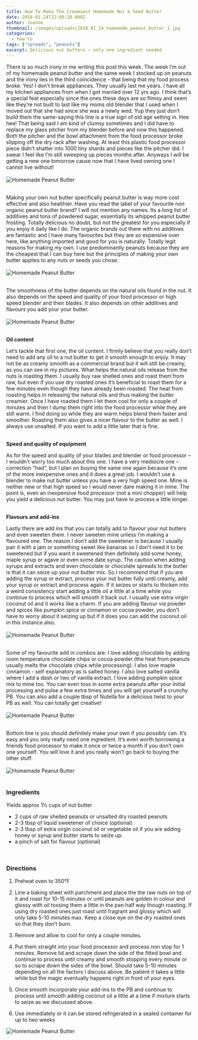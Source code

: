 ```yaml
---
title: How To Make The Creamiest Homemade Nut & Seed Butter
date: 2018-01-24T12:00:20.000Z
author: Joanne
thumbnail: /images/uploads/2018_01_24_homemade_peanut_butter_1.jpg
categories:
  - how-to
tags: ["spreads", "peanuts"]
excerpt: Delicious nut butters – only one ingredient needed
---
```


There is so much irony in me writing this post this week. The week I’m out of my homemade peanut butter and the same week I stocked up on peanuts and the irony lies in the third coincidence - that being that my food process broke. Yes! I don’t break appliances. They usually last me years.  I have all my kitchen appliances from when I got married over 12 yrs ago. I think that’s a special feat especially since the ones these days are so flimsy and seem like they’re not built to last like my moms old blender that I used when I moved out that she had since she was a newly wed. Yup they just don’t build them the same-saying this line is a true sign of old age setting in. Hee hee! That being said I am kind of clumsy sometimes and I did have to replace my glass pitcher from my blender before and now this happened. Both the pitcher and the bowl attachment from the food processor broke slipping off the dry rack after washing. At least this plastic food processor piece didn’t shatter into 1000 tiny shards and pieces like the pitcher did. I swear I  feel like I’m still sweeping up pieces months after. Anyways I will be getting a new one tomorrow cause now that I have lived owning one I cannot live without!
<br>
<br>
![Homemade Peanut Butter](/images/uploads/2018_01_24_homemade_peanut_butter_2.jpg)
<br>
<br>

Making your own nut butter specifically peanut butter is way more cost effective and also healthier. Have you read the label of your favourite non organic peanut butter brand? I will not mention any names. Its a long list of additives and tons of powdered sugar, essentially its whipped peanut butter frosting.  Totally delicious no doubt,  but not the greatest for you especially if you enjoy it daily like I do. The organic brands out there with no additives are fantastic and I have many favourites but they are so expensive over here, like anything imported and good for you is naturally. Totally legit reasons for making my own. I use predominantly peanuts because they are the cheapest that I can buy here but the principles of making your own butter applies to any nuts or seeds you chose.
<br>
<br>
![Homemade Peanut Butter](/images/uploads/2018_01_24_homemade_peanut_butter_3.jpg)
<br>
<br>

The smoothness of the butter depends on the natural oils found in the nut. It also depends on the speed and quality of your food processor or high speed blender and their blades. It also depends on other additives and flavours you add your your butter.
<br>
<br>
![Homemade Peanut Butter](/images/uploads/2018_01_24_homemade_peanut_butter_4.jpg)
<br>
<br>

**Oil content**

Let’s tackle that first one, the oil content. I firmly believe that you really don’t need to add any oil to a nut butter to get it smooth enough to enjoy.  It may not be as creamy smooth as a commercial brand but it will still be creamy, as you can see in my pictures.  What helps the natural oils release from the nuts is roasting them.  I usually buy raw shelled ones and roast them from raw, but even if you use dry roasted ones it’s beneficial to roast them for a few minutes even though they have already  been roasted. The heat from roasting helps in releasing the natural oils and thus making the butter creamier.  Once I have roasted them I let them cool for only a couple of minutes and then I dump them right into the food processor while they are still warm. I find doing so while they are warm helps blend them faster and smoother. Roasting them also gives a nicer flavour to the butter as well. I always use unsalted. If you want to add a little later that is fine.
<br>
<br>

**Speed and quality of equipment**

As for the speed and quality of your blades and blender or food processor – I wouldn’t worry too much about this one. I have a very mediocre one – correction "had", but I plan on buying the same one again because it’s one of the more inexpensive ones and it does a great job. I wouldn’t use a blender to make nut butter unless you have a very high speed one. Mine is neither new or that high speed so I would never dare making it in mine.  The point is, even an inexpensive food processor (not a mini chopper) will help you yield a delicious nut butter. You may just have to process a little longer.
<br>
<br>

**Flavours and add-ins**

Lastly there are add ins that you can totally add to flavour your nut butters and even sweeten them. I never sweeten mine unless I’m making a flavoured one.  The reason I don’t add the sweetener is because I usually pair it with a jam or something sweet like bananas so I don’t need it to be sweetened but if you want it sweetened then definitely add some honey, maple syrup or agave or even some date syrup.  The caution when adding syrups and extracts and even chocolate or chocolate spreads to the butter is that it can seize up your nut butter mix. So I recommend that if you are adding the syrup or extract, process your nut butter fully until creamy, add your syrup or extract and process again. If it seizes or starts to thicken into a weird consistency start adding a little oil a little at a time while you continue to process which will smooth it back out.  I usually use extra virgin coconut oil and it works like a charm. If you are adding flavour via powder and spices like pumpkin spice or cinnamon or cocoa powder, you don’t have to worry about it seizing up but if it does you can add the coconut oil in this instance also.
<br>
<br>
![Homemade Peanut Butter](/images/uploads/2018_01_24_homemade_peanut_butter_5.jpg)
<br>
<br>

Some of my favourite add in combos are: I love adding chocolate by adding room temperature chocolate chips or cocoa powder (the heat from peanuts usually melts the chocolate chips while processing).
I also love maple cinnamon - self explanatory as is salted honey. I also love salted vanilla where I add a dash or two of vanilla extract.  I love adding pumpkin spice mix to mine too. You can even toss in some extra peanuts after your initial processing and pulse a few extra times and you will get yourself a crunchy PB. You can also add a couple tbsp of Nutella for a delicious twist to your PB as well. You can totally get creative!
<br>
<br>
![Homemade Peanut Butter](/images/uploads/2018_01_24_homemade_peanut_butter_6.jpg)
<br>
<br>

Bottom line is you should definitely make your own if you possibly can. It’s easy and you only really need one ingredient.  It’s even worth borrowing a friends food processor to make it once or twice a month if you don’t own one yourself. You will love it and you really won’t go back to buying the other stuff.
<br>
<br>
![Homemade Peanut Butter](/images/uploads/2018_01_24_homemade_peanut_butter_7.jpg)
<br>
<br>

### Ingredients
Yields approx 1&frac12; cups of nut butter

* 2 cups of raw shelled peanuts or unsalted dry roasted peanuts
* 2-3 tbsp of liquid sweetener of choice (optional)
* 2-3 tbsp of extra virgin coconut oil or vegetable oil if you are adding honey or syrup and butter starts to seize up.
* a pinch of salt for flavour (optional)
<br>

### Directions

1. Preheat oven to 350&deg;F

1. Line a baking sheet with parchment and place the the raw nuts on top of it and roast for 10-15 minutes or until peanuts are golden in colour and glossy with oil tossing them a little in the pan half way though roasting. If using dry roasted ones just roast until fragrant and glossy which will only take 5-10 minutes max.  Keep a close eye on the dry roasted ones so that they don’t burn.

1. Remove and allow to cool for only a couple minutes.

1. Put them straight into your food processor and process non stop for 1 minutes. Remove lid and scrape down the side of the fitted bowl and continue to process until creamy and smooth stopping every minute or so to scrape down the sides of the bowl. Should take 5-10 minutes depending on all the factors I discuss above. Be patient it takes a little while but the magic eventually happens right in front of your eyes.

1. Once smooth incorporate your add-ins to the PB and continue to process until smooth adding coconut oil a little at a time if mixture starts to seize as we discussed above.

1. Use immediately or it can be stored refrigerated in a sealed container for up to two weeks  

![Homemade Peanut Butter](/images/uploads/2018_01_24_homemade_peanut_butter_8.jpg)
<br>
<br>
